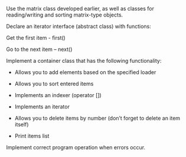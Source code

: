 Use the matrix class developed earlier, as well as classes for reading/writing and sorting matrix-type objects.

Declare an iterator interface (abstract class) with functions:

Get the first item - first()

Go to the next item – next()

Implement a container class that has the following functionality:

- Allows you to add elements based on the specified loader

- Allows you to sort entered items

- Implements an indexer (operator [])

- Implements an iterator

- Allows you to delete items by number (don’t forget to delete an item itself)

- Print items list

Implement correct program operation when errors occur.
